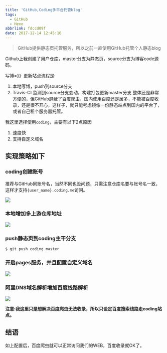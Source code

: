 ```yaml
---
title: 'GitHub,Coding多平台托管blog'
tags:
  - GitHub
  - Hexo
abbrlink: fdccd09f
date: 2017-12-14 12:45:16
---
```

> GitHub提供静态页托管服务，所以之前一直使用GitHub托管个人静态blog

Github上我创建了用户仓库，master分支为静态页，source分支为博客code源码。

写博=》》更新站点流程是:
1. 本地写博，push到source分支
2. Travis-CI 监测到source分支变动，构建打包更新master分支
整体还是非常方便的，但GitHub屏蔽了百度爬虫，国内使用百度还是居多，不能被百度收录，还是很不开心，这样子，就只能考虑镜像一份静态站点到国内的平台了，或者自己租个服务器托管。

我这里选择使用`coding`，主要有以下2点原因
1. 速度快
2. 支持自定义域名

## 实现策略如下

### coding创建账号
推荐与GitHub同账号名，当然不同也没问题，只需注意仓库名要与账号名一致，这样才支持`{user_name}.coding.me`访问。

![](//static.1991421.cn/blog/2017-12-14-054602.png)

### 本地增加多上游仓库地址

![](//static.1991421.cn/blog/2017-12-14-054315.png)

### push静态页到coding主干分支

```
$ git push coding master

```

### 开启pages服务，并且配置自定义域名

![](//static.1991421.cn/blog/2017-12-14-054144.png)

### 阿里DNS域名解析增加百度线路解析

![](//static.1991421.cn/blog/2017-12-14-054107.png)

**注意:我这里只是想解决百度爬虫无法收录，所以只设定百度搜索线路走coding站点。**

## 结语

如上配置后，百度爬虫就可以正常访问我们的WEB，百度收录就OK了。
